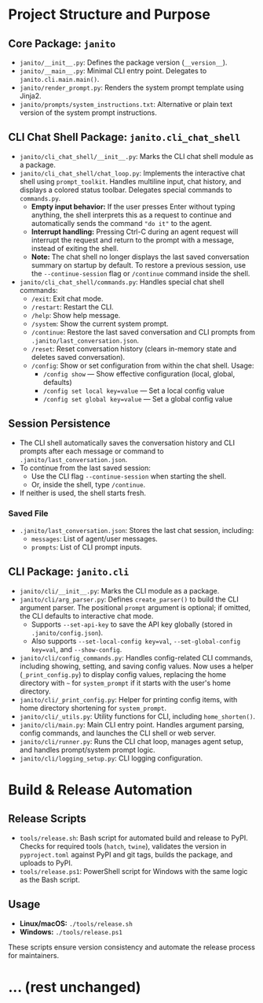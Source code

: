 # Project Structure and Purpose

## Core Package: `janito`
- `janito/__init__.py`: Defines the package version (`__version__`).
- `janito/__main__.py`: Minimal CLI entry point. Delegates to `janito.cli.main.main()`.
- `janito/render_prompt.py`: Renders the system prompt template using Jinja2.
- `janito/prompts/system_instructions.txt`: Alternative or plain text version of the system prompt instructions.

## CLI Chat Shell Package: `janito.cli_chat_shell`
- `janito/cli_chat_shell/__init__.py`: Marks the CLI chat shell module as a package.
- `janito/cli_chat_shell/chat_loop.py`: Implements the interactive chat shell using `prompt_toolkit`. Handles multiline input, chat history, and displays a colored status toolbar. Delegates special commands to `commands.py`.
  - **Empty input behavior:** If the user presses Enter without typing anything, the shell interprets this as a request to continue and automatically sends the command `"do it"` to the agent.
  - **Interrupt handling:** Pressing Ctrl-C during an agent request will interrupt the request and return to the prompt with a message, instead of exiting the shell.
  - **Note:** The chat shell no longer displays the last saved conversation summary on startup by default. To restore a previous session, use the `--continue-session` flag or `/continue` command inside the shell.
- `janito/cli_chat_shell/commands.py`: Handles special chat shell commands:
  - `/exit`: Exit chat mode.
  - `/restart`: Restart the CLI.
  - `/help`: Show help message.
  - `/system`: Show the current system prompt.
  - `/continue`: Restore the last saved conversation and CLI prompts from `.janito/last_conversation.json`.
  - `/reset`: Reset conversation history (clears in-memory state and deletes saved conversation).
  - `/config`: Show or set configuration from within the chat shell. Usage:
    - `/config show` — Show effective configuration (local, global, defaults)
    - `/config set local key=value` — Set a local config value
    - `/config set global key=value` — Set a global config value

## Session Persistence
- The CLI shell automatically saves the conversation history and CLI prompts after each message or command to `.janito/last_conversation.json`.
- To continue from the last saved session:
  - Use the CLI flag `--continue-session` when starting the shell.
  - Or, inside the shell, type `/continue`.
- If neither is used, the shell starts fresh.

### Saved File
- `.janito/last_conversation.json`: Stores the last chat session, including:
  - `messages`: List of agent/user messages.
  - `prompts`: List of CLI prompt inputs.

## CLI Package: `janito.cli`
- `janito/cli/__init__.py`: Marks the CLI module as a package.
- `janito/cli/arg_parser.py`: Defines `create_parser()` to build the CLI argument parser. The positional `prompt` argument is optional; if omitted, the CLI defaults to interactive chat mode.
  - Supports `--set-api-key` to save the API key globally (stored in `.janito/config.json`).
  - Also supports `--set-local-config key=val`, `--set-global-config key=val`, and `--show-config`.
- `janito/cli/config_commands.py`: Handles config-related CLI commands, including showing, setting, and saving config values. Now uses a helper (`_print_config.py`) to display config values, replacing the home directory with `~` for `system_prompt` if it starts with the user's home directory.
- `janito/cli/_print_config.py`: Helper for printing config items, with home directory shortening for `system_prompt`.
- `janito/cli/_utils.py`: Utility functions for CLI, including `home_shorten()`.
- `janito/cli/main.py`: Main CLI entry point. Handles argument parsing, config commands, and launches the CLI shell or web server.
- `janito/cli/runner.py`: Runs the CLI chat loop, manages agent setup, and handles prompt/system prompt logic.
- `janito/cli/logging_setup.py`: CLI logging configuration.

# Build & Release Automation

## Release Scripts
- `tools/release.sh`: Bash script for automated build and release to PyPI. Checks for required tools (`hatch`, `twine`), validates the version in `pyproject.toml` against PyPI and git tags, builds the package, and uploads to PyPI.
- `tools/release.ps1`: PowerShell script for Windows with the same logic as the Bash script.

## Usage
- **Linux/macOS:** `./tools/release.sh`
- **Windows:** `./tools/release.ps1`

These scripts ensure version consistency and automate the release process for maintainers.

# ... (rest unchanged)
